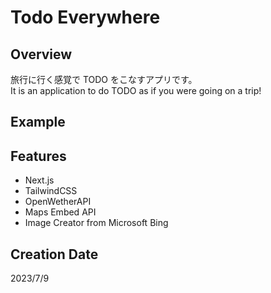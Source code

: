 # Todo Everywhere

## Overview

旅行に行く感覚で TODO をこなすアプリです。  
It is an application to do TODO as if you were going on a trip!

## Example

## Features

- Next.js
- TailwindCSS
- OpenWetherAPI
- Maps Embed API
- Image Creator from Microsoft Bing

## Creation Date

2023/7/9
